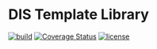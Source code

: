 # DIS Template Library
[![build](https://github.com/zie87/dis/actions/workflows/build.yml/badge.svg)](https://github.com/zie87/dis/actions/workflows/build.yml)
[![Coverage Status](https://coveralls.io/repos/github/zie87/dis/badge.svg?branch=main)](https://coveralls.io/github/zie87/dis?branch=main)
[![license](https://img.shields.io/badge/License-Boost_1.0-lightblue.svg)](https://www.boost.org/LICENSE_1_0.txt)
